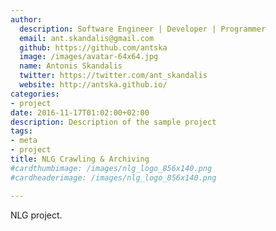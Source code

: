 ```yaml
---
author:
  description: Software Engineer | Developer | Programmer
  email: ant.skandalis@gmail.com
  github: https://github.com/antska
  image: /images/avatar-64x64.jpg
  name: Antonis Skandalis
  twitter: https://twitter.com/ant_skandalis
  website: http://antska.github.io/
categories:
- project
date: 2016-11-17T01:02:00+02:00
description: Description of the sample project
tags:
- meta
- project
title: NLG Crawling & Archiving
#cardthumbimage: /images/nlg_logo_856x140.png
#cardheaderimage: /images/nlg_logo_856x140.png

---
```


NLG project.


